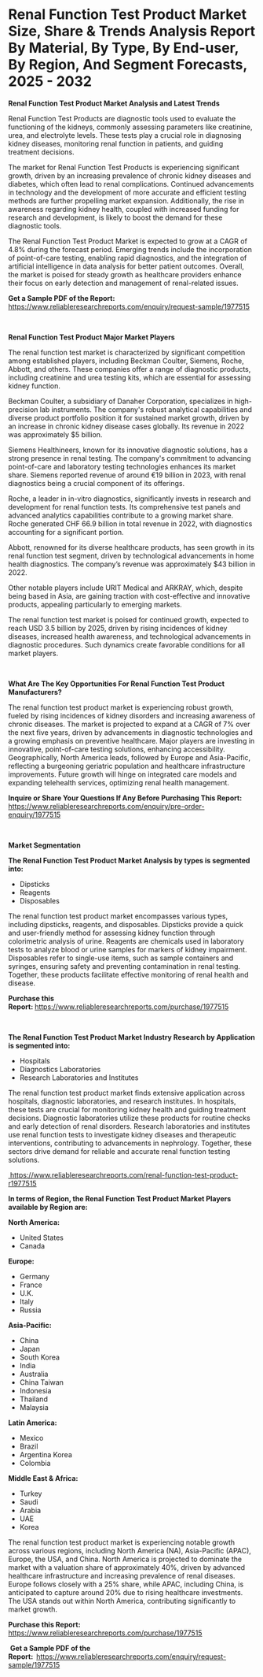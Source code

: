 <p><h1>Renal Function Test Product Market Size, Share & Trends Analysis Report By Material, By Type, By End-user, By Region, And Segment Forecasts, 2025 - 2032</h1></p><p><strong>Renal Function Test Product Market Analysis and Latest Trends</strong></p>
<p><p>Renal Function Test Products are diagnostic tools used to evaluate the functioning of the kidneys, commonly assessing parameters like creatinine, urea, and electrolyte levels. These tests play a crucial role in diagnosing kidney diseases, monitoring renal function in patients, and guiding treatment decisions.</p><p>The market for Renal Function Test Products is experiencing significant growth, driven by an increasing prevalence of chronic kidney diseases and diabetes, which often lead to renal complications. Continued advancements in technology and the development of more accurate and efficient testing methods are further propelling market expansion. Additionally, the rise in awareness regarding kidney health, coupled with increased funding for research and development, is likely to boost the demand for these diagnostic tools.</p><p>The Renal Function Test Product Market is expected to grow at a CAGR of 4.8% during the forecast period. Emerging trends include the incorporation of point-of-care testing, enabling rapid diagnostics, and the integration of artificial intelligence in data analysis for better patient outcomes. Overall, the market is poised for steady growth as healthcare providers enhance their focus on early detection and management of renal-related issues.</p></p>
<p><strong>Get a Sample PDF of the Report:&nbsp;</strong> <a href="https://www.reliableresearchreports.com/enquiry/request-sample/1977515?utm_campaign=2662&utm_medium=2&utm_source=Github&utm_content=ia&utm_term=16042025&utm_id=renal-function-test-product">https://www.reliableresearchreports.com/enquiry/request-sample/1977515</a></p>
<p>&nbsp;</p>
<p><strong>Renal Function Test Product Major Market Players</strong></p>
<p><p>The renal function test market is characterized by significant competition among established players, including Beckman Coulter, Siemens, Roche, Abbott, and others. These companies offer a range of diagnostic products, including creatinine and urea testing kits, which are essential for assessing kidney function.</p><p>Beckman Coulter, a subsidiary of Danaher Corporation, specializes in high-precision lab instruments. The company's robust analytical capabilities and diverse product portfolio position it for sustained market growth, driven by an increase in chronic kidney disease cases globally. Its revenue in 2022 was approximately $5 billion.</p><p>Siemens Healthineers, known for its innovative diagnostic solutions, has a strong presence in renal testing. The company's commitment to advancing point-of-care and laboratory testing technologies enhances its market share. Siemens reported revenue of around €19 billion in 2023, with renal diagnostics being a crucial component of its offerings.</p><p>Roche, a leader in in-vitro diagnostics, significantly invests in research and development for renal function tests. Its comprehensive test panels and advanced analytics capabilities contribute to a growing market share. Roche generated CHF 66.9 billion in total revenue in 2022, with diagnostics accounting for a significant portion.</p><p>Abbott, renowned for its diverse healthcare products, has seen growth in its renal function test segment, driven by technological advancements in home health diagnostics. The company’s revenue was approximately $43 billion in 2022.</p><p>Other notable players include URIT Medical and ARKRAY, which, despite being based in Asia, are gaining traction with cost-effective and innovative products, appealing particularly to emerging markets.</p><p>The renal function test market is poised for continued growth, expected to reach USD 3.5 billion by 2025, driven by rising incidences of kidney diseases, increased health awareness, and technological advancements in diagnostic procedures. Such dynamics create favorable conditions for all market players.</p></p>
<p>&nbsp;</p>
<p><strong>What Are The Key Opportunities For Renal Function Test Product Manufacturers?</strong></p>
<p><p>The renal function test product market is experiencing robust growth, fueled by rising incidences of kidney disorders and increasing awareness of chronic diseases. The market is projected to expand at a CAGR of 7% over the next five years, driven by advancements in diagnostic technologies and a growing emphasis on preventive healthcare. Major players are investing in innovative, point-of-care testing solutions, enhancing accessibility. Geographically, North America leads, followed by Europe and Asia-Pacific, reflecting a burgeoning geriatric population and healthcare infrastructure improvements. Future growth will hinge on integrated care models and expanding telehealth services, optimizing renal health management.</p></p>
<p><strong>Inquire or Share Your Questions If Any Before Purchasing This Report:</strong> <a href="https://www.reliableresearchreports.com/enquiry/pre-order-enquiry/1977515?utm_campaign=2662&utm_medium=2&utm_source=Github&utm_content=ia&utm_term=16042025&utm_id=renal-function-test-product">https://www.reliableresearchreports.com/enquiry/pre-order-enquiry/1977515</a></p>
<p>&nbsp;</p>
<p><strong>Market Segmentation</strong></p>
<p><strong>The Renal Function Test Product Market Analysis by types is segmented into:</strong></p>
<p><ul><li>Dipsticks</li><li>Reagents</li><li>Disposables</li></ul></p>
<p><p>The renal function test product market encompasses various types, including dipsticks, reagents, and disposables. Dipsticks provide a quick and user-friendly method for assessing kidney function through colorimetric analysis of urine. Reagents are chemicals used in laboratory tests to analyze blood or urine samples for markers of kidney impairment. Disposables refer to single-use items, such as sample containers and syringes, ensuring safety and preventing contamination in renal testing. Together, these products facilitate effective monitoring of renal health and disease.</p></p>
<p><strong>Purchase this Report:&nbsp;</strong><a href="https://www.reliableresearchreports.com/purchase/1977515?utm_campaign=2662&utm_medium=2&utm_source=Github&utm_content=ia&utm_term=16042025&utm_id=renal-function-test-product">https://www.reliableresearchreports.com/purchase/1977515</a></p>
<p>&nbsp;</p>
<p><strong>The Renal Function Test Product Market Industry Research by Application is segmented into:</strong></p>
<p><ul><li>Hospitals</li><li>Diagnostics Laboratories</li><li>Research Laboratories and Institutes</li></ul></p>
<p><p>The renal function test product market finds extensive application across hospitals, diagnostic laboratories, and research institutes. In hospitals, these tests are crucial for monitoring kidney health and guiding treatment decisions. Diagnostic laboratories utilize these products for routine checks and early detection of renal disorders. Research laboratories and institutes use renal function tests to investigate kidney diseases and therapeutic interventions, contributing to advancements in nephrology. Together, these sectors drive demand for reliable and accurate renal function testing solutions.</p></p>
<p><a href="https://www.reliableresearchreports.com/renal-function-test-product-r1977515?utm_campaign=2662&utm_medium=2&utm_source=Github&utm_content=ia&utm_term=16042025&utm_id=renal-function-test-product">&nbsp;https://www.reliableresearchreports.com/renal-function-test-product-r1977515</a></p>
<p><strong>In terms of Region, the Renal Function Test Product Market Players available by Region are:</strong></p>
<p>
    <p> <strong> North America: </strong>
        <ul>
            <li>United States</li>
            <li>Canada</li>
        </ul>
        </p> 
    <p> <strong> Europe: </strong>
        <ul>
            <li>Germany</li>
            <li>France</li>
            <li>U.K.</li>
            <li>Italy</li>
            <li>Russia</li>
        </ul>
        </p> 
    <p> <strong> Asia-Pacific: </strong>
        <ul>
            <li>China</li>
            <li>Japan</li>
            <li>South Korea</li>
            <li>India</li>
            <li>Australia</li>
            <li>China Taiwan</li>
            <li>Indonesia</li>
            <li>Thailand</li>
            <li>Malaysia</li>
        </ul>
        </p> 
    <p> <strong> Latin America: </strong>
        <ul>
            <li>Mexico</li>
            <li>Brazil</li>
            <li>Argentina Korea</li>
            <li>Colombia</li>
        </ul>
        </p> 
    <p> <strong> Middle East & Africa: </strong>
        <ul>
            <li>Turkey</li>
            <li>Saudi</li>
            <li>Arabia</li>
            <li>UAE</li>
            <li>Korea</li>
        </ul>
    </p>
    </p>
<p><p>The renal function test product market is experiencing notable growth across various regions, including North America (NA), Asia-Pacific (APAC), Europe, the USA, and China. North America is projected to dominate the market with a valuation share of approximately 40%, driven by advanced healthcare infrastructure and increasing prevalence of renal diseases. Europe follows closely with a 25% share, while APAC, including China, is anticipated to capture around 20% due to rising healthcare investments. The USA stands out within North America, contributing significantly to market growth.</p></p>
<p><strong>Purchase this Report: </strong><a href="https://www.reliableresearchreports.com/purchase/1977515?utm_campaign=2662&utm_medium=2&utm_source=Github&utm_content=ia&utm_term=16042025&utm_id=renal-function-test-product">https://www.reliableresearchreports.com/purchase/1977515</a></p>
<p>&nbsp;<strong>Get a Sample PDF of the Report:&nbsp;&nbsp;</strong><a href="https://www.reliableresearchreports.com/enquiry/request-sample/1977515?utm_campaign=2662&utm_medium=2&utm_source=Github&utm_content=ia&utm_term=16042025&utm_id=renal-function-test-product">https://www.reliableresearchreports.com/enquiry/request-sample/1977515</a></p>
<p><strong></strong></p>
<p><p></p><p></p><p></p></p>